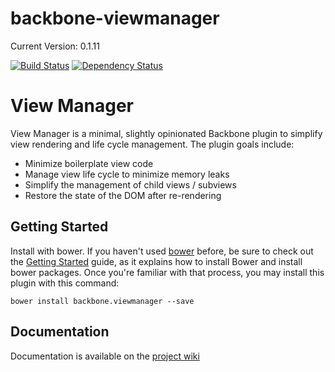 backbone-viewmanager
====================

Current Version: 0.1.11

[![Build Status](https://secure.travis-ci.org/nnance/backbone-viewmanager.png?branch=master)](http://travis-ci.org/nnance/backbone-viewmanager)
[![Dependency Status](https://gemnasium.com/nnance/backbone-viewmanager.svg)](https://gemnasium.com/nnance/backbone-viewmanager)


# View Manager

View Manager is a minimal, slightly opinionated Backbone plugin to simplify view rendering and life cycle management.  The plugin goals include:
* Minimize boilerplate view code
* Manage view life cycle to minimize memory leaks
* Simplify the management of child views / subviews
* Restore the state of the DOM after re-rendering

## Getting Started

Install with bower.  If you haven't used [bower](#http://bower.io) before, be sure to check out the [Getting Started](http://bower.io/#getting-started) guide, as it explains how to install Bower and install bower packages. Once you're familiar with that process, you may install this plugin with this command:
```
bower install backbone.viewmanager --save
```
## Documentation

Documentation is available on the [project wiki](/nnance/backbone-viewmanager/wiki)
